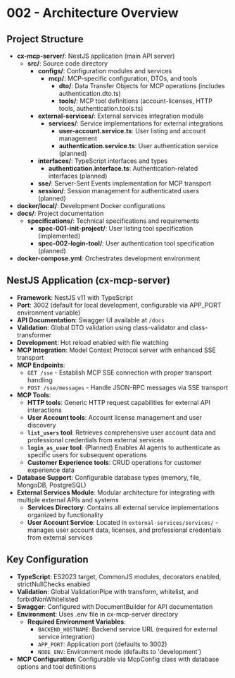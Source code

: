 # 002 - Architecture Overview

## Project Structure

- **cx-mcp-server/**: NestJS application (main API server)
  - **src/**: Source code directory
    - **configs/**: Configuration modules and services
      - **mcp/**: MCP-specific configuration, DTOs, and tools
        - **dto/**: Data Transfer Objects for MCP operations (includes authentication.dto.ts)
        - **tools/**: MCP tool definitions (account-licenses, HTTP tools, authentication.tools.ts)
    - **external-services/**: External services integration module
      - **services/**: Service implementations for external integrations
        - **user-account.service.ts**: User listing and account management
        - **authentication.service.ts**: User authentication service (planned)
    - **interfaces/**: TypeScript interfaces and types
      - **authentication.interface.ts**: Authentication-related interfaces (planned)
    - **sse/**: Server-Sent Events implementation for MCP transport
    - **session/**: Session management for authenticated users (planned)
- **docker/local/**: Development Docker configurations
- **docs/**: Project documentation
  - **specifications/**: Technical specifications and requirements
    - **spec-001-init-project/**: User listing tool specification (implemented)
    - **spec-002-login-tool/**: User authentication tool specification (planned)
- **docker-compose.yml**: Orchestrates development environment

## NestJS Application (cx-mcp-server)

- **Framework**: NestJS v11 with TypeScript
- **Port**: 3002 (default for local development, configurable via APP_PORT environment variable)
- **API Documentation**: Swagger UI available at `/docs`
- **Validation**: Global DTO validation using class-validator and class-transformer
- **Development**: Hot reload enabled with file watching
- **MCP Integration**: Model Context Protocol server with enhanced SSE transport
- **MCP Endpoints**:
  - `GET /sse` - Establish MCP SSE connection with proper transport handling
  - `POST /sse/messages` - Handle JSON-RPC messages via SSE transport
- **MCP Tools**:
  - **HTTP tools**: Generic HTTP request capabilities for external API interactions
  - **User Account tools**: Account license management and user discovery
  - **`list_users` tool**: Retrieves comprehensive user account data and professional credentials from external services
  - **`login_as_user` tool**: (Planned) Enables AI agents to authenticate as specific users for subsequent operations
  - **Customer Experience tools**: CRUD operations for customer experience data
- **Database Support**: Configurable database types (memory, file, MongoDB, PostgreSQL)
- **External Services Module**: Modular architecture for integrating with multiple external APIs and systems
  - **Services Directory**: Contains all external service implementations organized by functionality
  - **User Account Service**: Located in `external-services/services/` - manages user account data, licenses, and professional credentials from external services

## Key Configuration

- **TypeScript**: ES2023 target, CommonJS modules, decorators enabled, strictNullChecks enabled
- **Validation**: Global ValidationPipe with transform, whitelist, and forbidNonWhitelisted
- **Swagger**: Configured with DocumentBuilder for API documentation
- **Environment**: Uses .env file in cx-mcp-server directory
  - **Required Environment Variables**:
    - `BACKEND_HOSTNAME`: Backend service URL (required for external service integration)
    - `APP_PORT`: Application port (defaults to 3002)
    - `NODE_ENV`: Environment mode (defaults to 'development')
- **MCP Configuration**: Configurable via McpConfig class with database options and tool definitions